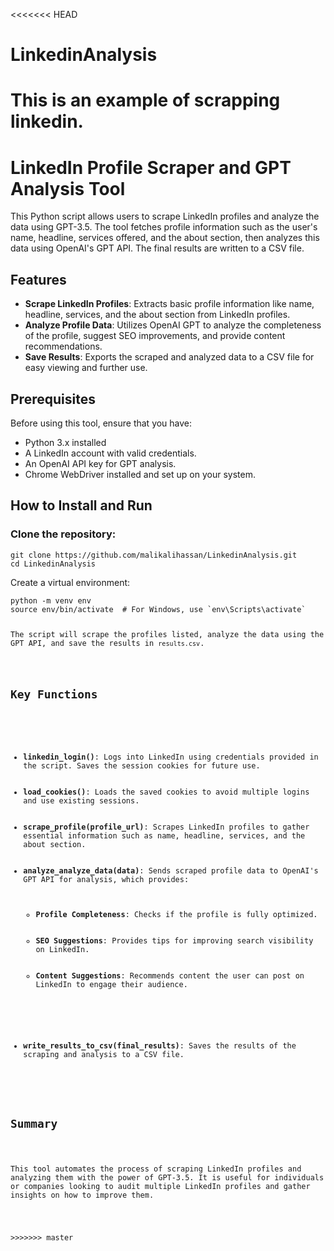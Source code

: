 <<<<<<< HEAD
# LinkedinAnalysis
This is an example of scrapping linkedin.
=======
<!DOCTYPE html>
<html lang="en">

<body>
    <h1>LinkedIn Profile Scraper and GPT Analysis Tool</h1>
    <p>This Python script allows users to scrape LinkedIn profiles and analyze the data using GPT-3.5. The tool fetches profile information such as the user's name, headline, services offered, and the about section, then analyzes this data using OpenAI's GPT API. The final results are written to a CSV file.</p>

<h2>Features</h2>
    <ul>
        <li><strong>Scrape LinkedIn Profiles</strong>: Extracts basic profile information like name, headline, services, and the about section from LinkedIn profiles.</li>
        <li><strong>Analyze Profile Data</strong>: Utilizes OpenAI GPT to analyze the completeness of the profile, suggest SEO improvements, and provide content recommendations.</li>
        <li><strong>Save Results</strong>: Exports the scraped and analyzed data to a CSV file for easy viewing and further use.</li>
    </ul>

 <h2>Prerequisites</h2>
    <p>Before using this tool, ensure that you have:</p>
    <ul>
        <li>Python 3.x installed</li>
        <li>A LinkedIn account with valid credentials.</li>
        <li>An OpenAI API key for GPT analysis.</li>
        <li>Chrome WebDriver installed and set up on your system.</li>
    </ul>

<h2>How to Install and Run</h2>
    <h3>Clone the repository:</h3>
    <pre><code>git clone https://github.com/malikalihassan/LinkedinAnalysis.git
cd LinkedinAnalysis
</code></pre

<h3>Create a virtual environment:</h3>
    <pre><code>python -m venv env
source env/bin/activate  # For Windows, use `env\Scripts\activate`


<p>The script will scrape the profiles listed, analyze the data using the GPT API, and save the results in <code>results.csv</code>.</p>

    

<h2>Key Functions</h2>
    <ul>
        <li><strong>linkedin_login()</strong>: Logs into LinkedIn using credentials provided in the script. Saves the session cookies for future use.</li>
        <li><strong>load_cookies()</strong>: Loads the saved cookies to avoid multiple logins and use existing sessions.</li>
        <li><strong>scrape_profile(profile_url)</strong>: Scrapes LinkedIn profiles to gather essential information such as name, headline, services, and the about section.</li>
        <li><strong>analyze_analyze_data(data)</strong>: Sends scraped profile data to OpenAI's GPT API for analysis, which provides:
            <ul>
                <li><strong>Profile Completeness</strong>: Checks if the profile is fully optimized.</li>
                <li><strong>SEO Suggestions</strong>: Provides tips for improving search visibility on LinkedIn.</li>
                <li><strong>Content Suggestions</strong>: Recommends content the user can post on LinkedIn to engage their audience.</li>
            </ul>
        </li>
        <li><strong>write_results_to_csv(final_results)</strong>: Saves the results of the scraping and analysis to a CSV file.</li>
    </ul>

<h2>Summary</h2>
    <p>This tool automates the process of scraping LinkedIn profiles and analyzing them with the power of GPT-3.5. It is useful for individuals or companies looking to audit multiple LinkedIn profiles and gather insights on how to improve them.</p>
</body>
</html>
>>>>>>> master
